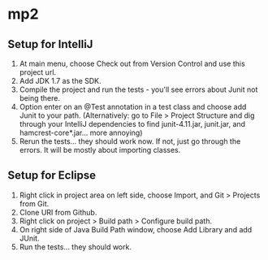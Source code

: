 # mp2

## Setup for IntelliJ
1. At main menu, choose Check out from Version Control and use this project url.
2. Add JDK 1.7 as the SDK.
3. Compile the project and run the tests - you'll see errors about Junit not being there.
4. Option enter on an @Test annotation in a test class and choose add Junit to your path. (Alternatively: go to File > Project Structure and dig through your IntelliJ dependencies to find junit-4.11.jar, junit.jar, and hamcrest-core*.jar... more annoying)
5. Rerun the tests... they should work now. If not, just go through the errors. It will be mostly about importing classes.

## Setup for Eclipse
1. Right click in project area on left side, choose Import, and Git > Projects from Git.
2. Clone URI from Github.
3. Right click on project > Build path > Configure build path.
4. On right side of Java Build Path window, choose Add Library and add JUnit.
5. Run the tests... they should work.
